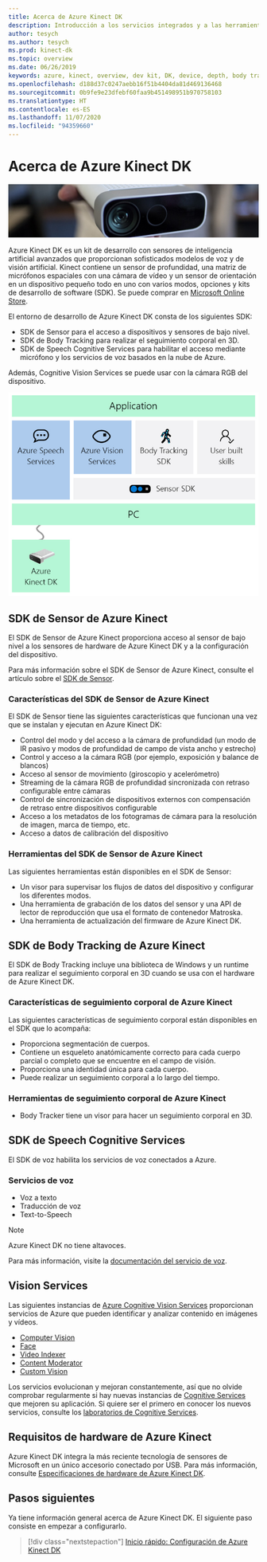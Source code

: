 ```yaml
---
title: Acerca de Azure Kinect DK
description: Introducción a los servicios integrados y a las herramientas del kit de desarrollador (DK) de Azure Kinect.
author: tesych
ms.author: tesych
ms.prod: kinect-dk
ms.topic: overview
ms.date: 06/26/2019
keywords: azure, kinect, overview, dev kit, DK, device, depth, body tracking, speech, cognitive services, SDKs, SDK, firmware
ms.openlocfilehash: d188d37c0247aebb16f51b4404da81d469136468
ms.sourcegitcommit: 0b9fe9e23dfebf60faa9b451498951b970758103
ms.translationtype: HT
ms.contentlocale: es-ES
ms.lasthandoff: 11/07/2020
ms.locfileid: "94359660"
---
```

# <a name="about-azure-kinect-dk"></a>Acerca de Azure Kinect DK

 ![Azure Kinect DK](./media/index/device-image.jpg)

Azure Kinect DK es un kit de desarrollo con sensores de inteligencia artificial avanzados que proporcionan sofisticados modelos de voz y de visión artificial.  Kinect contiene un sensor de profundidad, una matriz de micrófonos espaciales con una cámara de vídeo y un sensor de orientación en un dispositivo pequeño todo en uno con varios modos, opciones y kits de desarrollo de software (SDK). Se puede comprar en [Microsoft Online Store](https://www.microsoft.com/p/azure-kinect-dk/8pp5vxmd9nhq).

El entorno de desarrollo de Azure Kinect DK consta de los siguientes SDK:

- SDK de Sensor para el acceso a dispositivos y sensores de bajo nivel.
- SDK de Body Tracking para realizar el seguimiento corporal en 3D.
- SDK de Speech Cognitive Services para habilitar el acceso mediante micrófono y los servicios de voz basados en la nube de Azure.

Además, Cognitive Vision Services se puede usar con la cámara RGB del dispositivo.

   ![Diagrama de los SDK de Azure Kinect](./media/quickstarts/sdk-diagram.jpg)

## <a name="azure-kinect-sensor-sdk"></a>SDK de Sensor de Azure Kinect

El SDK de Sensor de Azure Kinect proporciona acceso al sensor de bajo nivel a los sensores de hardware de Azure Kinect DK y a la configuración del dispositivo.

Para más información sobre el SDK de Sensor de Azure Kinect, consulte el artículo sobre el [SDK de Sensor](about-sensor-sdk.md).

### <a name="azure-kinect-sensor-sdk-features"></a>Características del SDK de Sensor de Azure Kinect

El SDK de Sensor tiene las siguientes características que funcionan una vez que se instalan y ejecutan en Azure Kinect DK:

- Control del modo y del acceso a la cámara de profundidad (un modo de IR pasivo y modos de profundidad de campo de vista ancho y estrecho) 
- Control y acceso a la cámara RGB (por ejemplo, exposición y balance de blancos) 
- Acceso al sensor de movimiento (giroscopio y acelerómetro) 
- Streaming de la cámara RGB de profundidad sincronizada con retraso configurable entre cámaras 
- Control de sincronización de dispositivos externos con compensación de retraso entre dispositivos configurable 
- Acceso a los metadatos de los fotogramas de cámara para la resolución de imagen, marca de tiempo, etc. 
- Acceso a datos de calibración del dispositivo 

### <a name="azure-kinect-sensor-sdk-tools"></a>Herramientas del SDK de Sensor de Azure Kinect

Las siguientes herramientas están disponibles en el SDK de Sensor:

- Un visor para supervisar los flujos de datos del dispositivo y configurar los diferentes modos.
- Una herramienta de grabación de los datos del sensor y una API de lector de reproducción que usa el formato de contenedor Matroska.
- Una herramienta de actualización del firmware de Azure Kinect DK.

## <a name="azure-kinect-body-tracking-sdk"></a>SDK de Body Tracking de Azure Kinect

El SDK de Body Tracking incluye una biblioteca de Windows y un runtime para realizar el seguimiento corporal en 3D cuando se usa con el hardware de Azure Kinect DK.

### <a name="azure-kinect-body-tracking-features"></a>Características de seguimiento corporal de Azure Kinect

Las siguientes características de seguimiento corporal están disponibles en el SDK que lo acompaña:

- Proporciona segmentación de cuerpos.
- Contiene un esqueleto anatómicamente correcto para cada cuerpo parcial o completo que se encuentre en el campo de visión.
- Proporciona una identidad única para cada cuerpo.
- Puede realizar un seguimiento corporal a lo largo del tiempo.

### <a name="azure-kinect-body-tracking-tools"></a>Herramientas de seguimiento corporal de Azure Kinect

- Body Tracker tiene un visor para hacer un seguimiento corporal en 3D.

## <a name="speech-cognitive-services-sdk"></a>SDK de Speech Cognitive Services

El SDK de voz habilita los servicios de voz conectados a Azure.

### <a name="speech-services"></a>Servicios de voz

- Voz a texto
- Traducción de voz
- Text-to-Speech

>[!NOTE]
>Azure Kinect DK no tiene altavoces.

Para más información, visite la [documentación del servicio de voz](../cognitive-services/speech-service/index.yml).

## <a name="vision-services"></a>Vision Services

Las siguientes instancias de [Azure Cognitive Vision Services](https://azure.microsoft.com/services/cognitive-services/directory/vision/) proporcionan servicios de Azure que pueden identificar y analizar contenido en imágenes y vídeos.

- [Computer Vision](https://azure.microsoft.com/services/cognitive-services/computer-vision/)
- [Face](https://azure.microsoft.com/services/cognitive-services/face/)
- [Video Indexer](https://azure.microsoft.com/services/media-services/video-indexer/)
- [Content Moderator](https://azure.microsoft.com/services/cognitive-services/content-moderator/)
- [Custom Vision](https://azure.microsoft.com/services/cognitive-services/custom-vision-service/)

Los servicios evolucionan y mejoran constantemente, así que no olvide comprobar regularmente si hay nuevas instancias de [Cognitive Services](https://azure.microsoft.com/services/cognitive-services/) que mejoren su aplicación. Si quiere ser el primero en conocer los nuevos servicios, consulte los [laboratorios de Cognitive Services](https://labs.cognitive.microsoft.com/).

## <a name="azure-kinect-hardware-requirements"></a>Requisitos de hardware de Azure Kinect

Azure Kinect DK integra la más reciente tecnología de sensores de Microsoft en un único accesorio conectado por USB. Para más información, consulte [Especificaciones de hardware de Azure Kinect DK](hardware-specification.md).

## <a name="next-steps"></a>Pasos siguientes

Ya tiene información general acerca de Azure Kinect DK. El siguiente paso consiste en empezar a configurarlo.

> [!div class="nextstepaction"]
>[Inicio rápido: Configuración de Azure Kinect DK](set-up-azure-kinect-dk.md)